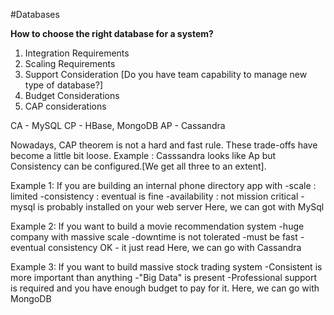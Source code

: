#Databases

**How to choose the right database for a system?**

1. Integration Requirements
2. Scaling Requirements
3. Support Consideration [Do you have team capability to manage new type of database?]
4. Budget Considerations
5. CAP considerations

CA - MySQL
CP - HBase, MongoDB
AP - Cassandra

Nowadays, CAP theorem is not a hard and fast rule. These trade-offs have become a little bit loose.
Example : Casssandra looks like Ap but Consistency can be configured.[We get all three to an extent].

Example 1:
If you are building an internal phone directory app with
-scale : limited
-consistency : eventual is fine
-availability : not mission critical
-mysql is probably installed on your web server
Here, we can got with MySql

Example 2:
If you want to build a movie recommendation system
-huge company with massive scale
-downtime is not tolerated
-must be fast
-eventual consistency OK - it just read
Here, we can go with Cassandra

Example 3:
If you want to build massive stock trading system
-Consistent is more important than anything
-"Big Data" is present
-Professional support is required and you have enough budget to pay for it.
Here, we can go with MongoDB
